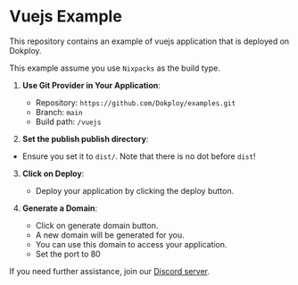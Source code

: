 # Vuejs Example

This repository contains an example of vuejs application that is deployed on Dokploy.

This example assume you use `Nixpacks` as the build type.

1. **Use Git Provider in Your Application**:
   - Repository: `https://github.com/Dokploy/examples.git`
   - Branch: `main`
   - Build path: `/vuejs`

2. **Set the publish publish directory**:

- Ensure you set it to `dist/`. Note that there is no dot before `dist`!

3. **Click on Deploy**:
   - Deploy your application by clicking the deploy button.

4. **Generate a Domain**:
    - Click on generate domain button.
    - A new domain will be generated for you.
    - You can use this domain to access your application.
    - Set the port to 80

If you need further assistance, join our [Discord server](https://discord.com/invite/2tBnJ3jDJc).
